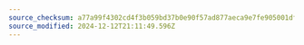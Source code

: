 ```yaml
---
source_checksum: a77a99f4302cd4f3b059bd37b0e90f57ad877aeca9e7fe905001dfd239a8ef57
source_modified: 2024-12-12T21:11:49.596Z
---
```


